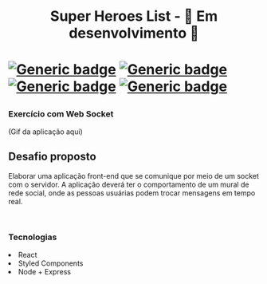 <h1 align="center">Super Heroes List - 🚧 Em desenvolvimento 🚧<h1>

[![Generic badge](https://img.shields.io/badge/Status-Finished-black?style=for-the-badge&logo=appveyor)](https://shields.io/)
[![Generic badge](https://img.shields.io/badge/Develop-React.js-blue?style=for-the-badge&logo=appveyor)](https://shields.io/)
[![Generic badge](https://img.shields.io/badge/Develop-Node%20Express-green?style=for-the-badge&logo=appveyor)](https://shields.io/)
[![Generic badge](https://img.shields.io/badge/Develop-Socket.io-red?style=for-the-badge&logo=appveyor)](https://shields.io/)
 
<h3>Exercício com Web Socket</h3>

  (Gif da aplicação aqui)
<br>
  
<h2>Desafio proposto</h2>

<p>Elaborar uma aplicação front-end que se comunique por meio de um socket com o servidor. A aplicação deverá ter o comportamento de um mural de rede social, onde as pessoas usuárias podem trocar mensagens em tempo real.</p>

<br>

<h3>Tecnologias</h3>

<li>React</li>
<li>Styled Components</li>
<li>Node + Express</li>
<br>
